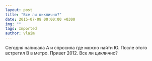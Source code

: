 ```yaml
---
layout: post
title: "Все ли циклично?"
date: 2015-07-08 00:00:00 +0300
img: ""
tags: Imported
author: vlaim
---
```


Сегодня написала А и спросила где можно найти Ю. После этого встретил В в метро. Привет 2012\. Все ли циклично?
